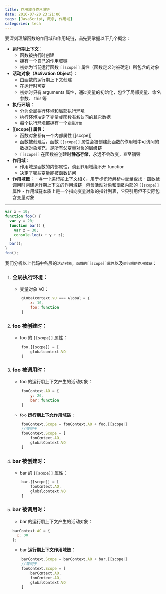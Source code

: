 ```yaml
---
title: 作用域与作用域链
date: 2016-07-20 23:21:06
tags: [JavaScript, 概念, 作用域]
categories: tech
---
```


要深刻理解函数的作用域和作用域链，首先要掌握以下几个概念：

- **运行期上下文：**
  - 函数被执行时创建
  - 拥有一个自己的作用域链
  - 初始为当前运行函数 `[[scope]]` 属性（函数定义时被确定）所包含的对象
- **活动对象（Activation Object）：**
  - 由函数的运行期上下文创建
  - 在运行时可变
  - 初始时只有 arguments 属性，通过变量的初始化，包含了局部变量、命名参数、 this 等
- **执行环境：**
  - 分为全局执行环境和局部执行环境
  - 执行环境决定了变量或函数有权访问的其它数据
  - 每个执行环境都拥有一个`变量对象`
- **[[scope]] 属性：**
  - 函数对象都有一个内部属性 [[scope]]
  - 函数被创建后，函数 `[[scope]]` 属性会被创建此函数的作用域中可访问的数据对象填充，是所有父变量对象的层级链
  - `[[scope]]` 在函数被创建时**静态存储**，永远不会改变，直至销毁
- **作用域：**
  - 作用域是函数的内部属性，谈到作用域绕不开 function
  - 决定了哪些变量能被函数访问
- **作用域链：** - 与一个运行期上下文相关，用于标识符解析中变量查找 - 函数被调用时创建运行期上下文的作用域链，包含活动对象和函数内部的 `[[scope]]` 属性 - 作用域链本质上是一个指向变量对象的指针列表，它只引用但不实际包含变量对象
  <!--more-->

---

```javascript
var x = 10;
function foo() {
  var y = 20;
  function bar() {
    var z = 30;
    console.log(x + y + z);
  }
  bar();
}
foo();
```

我们分析以上代码中各层的`活动对象`，`函数的[[scope]]属性`以及`运行期的作用域链`：

1. ### 全局执行环境：

   - 变量对象 VO：

   ```javascript
       globalcontext.VO === Global = {
           x: 10,
           foo: function
       }
   ```

2. ### foo 被**创建**时：

   - foo 的 `[[scope]]` 属性：

   ```javascript
       foo.[[scope]] = [
           globalcontext.VO
       ]
   ```

3. ### foo 被**调用**时：

   - foo 的运行期上下文产生的活动对象：

   ```javascript
       fooContext.AO = {
           y: 20,
           bar: function
       }
   ```

   - foo **运行期上下文作用域链**：

   ```javascript
       fooContext.Scope = fonContext.AO + foo.[[scope]]
       //等同于
       fooContext.Scope = [
           fonContext.AO,
           globalContext.VO
       ]
   ```

4. ### bar 被**创建**时：

   - bar 的 `[[scope]]` 属性：

   ```javascript
       bar.[[scope]] = [
           fooContext.AO,
           globalcontext.VO
       ]
   ```

5. ### bar 被**调用**时：
   - bar 的运行期上下文产生的活动对象：
   ```javascript
   barContext.AO = {
     z: 30
   };
   ```
   - bar **运行期上下文作用域链**：
   ```javascript
       barContext.Scope = barContext.AO + bar.[[scope]]
       //等同于
       fooContext.Scope = [
           barContext.AO,
           fonContext.AO,
           globalContext.VO
       ]
   ```
